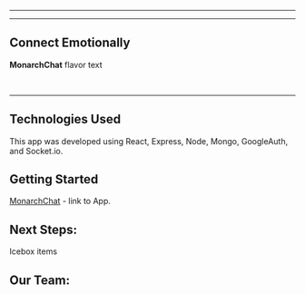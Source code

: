 <img src=""/>

---

---

## Connect Emotionally

**MonarchChat** flavor text

<img src=""/>

<img src=""/>

---

## Technologies Used

This app was developed using React, Express, Node, Mongo, GoogleAuth, and Socket.io.

## Getting Started

[MonarchChat]() - link to App.

## Next Steps:

Icebox items

## Our Team:

